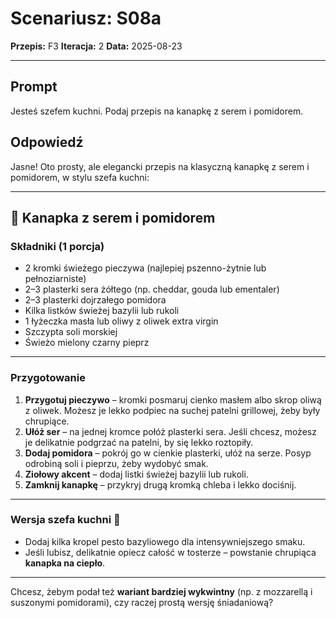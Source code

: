 ﻿# Scenariusz: S08a
**Przepis:** F3
**Iteracja:** 2
**Data:** 2025-08-23

---

## Prompt
Jesteś szefem kuchni. Podaj przepis na kanapkę z serem i pomidorem.


## Odpowiedź
Jasne! Oto prosty, ale elegancki przepis na klasyczną kanapkę z serem i pomidorem, w stylu szefa kuchni:

---

## 🥪 Kanapka z serem i pomidorem

### Składniki (1 porcja)

* 2 kromki świeżego pieczywa (najlepiej pszenno-żytnie lub pełnoziarniste)
* 2–3 plasterki sera żółtego (np. cheddar, gouda lub ementaler)
* 2–3 plasterki dojrzałego pomidora
* Kilka listków świeżej bazylii lub rukoli
* 1 łyżeczka masła lub oliwy z oliwek extra virgin
* Szczypta soli morskiej
* Świeżo mielony czarny pieprz

---

### Przygotowanie

1. **Przygotuj pieczywo** – kromki posmaruj cienko masłem albo skrop oliwą z oliwek. Możesz je lekko podpiec na suchej patelni grillowej, żeby były chrupiące.
2. **Ułóż ser** – na jednej kromce połóż plasterki sera. Jeśli chcesz, możesz je delikatnie podgrzać na patelni, by się lekko roztopiły.
3. **Dodaj pomidora** – pokrój go w cienkie plasterki, ułóż na serze. Posyp odrobiną soli i pieprzu, żeby wydobyć smak.
4. **Ziołowy akcent** – dodaj listki świeżej bazylii lub rukoli.
5. **Zamknij kanapkę** – przykryj drugą kromką chleba i lekko dociśnij.

---

### Wersja szefa kuchni 🍴

* Dodaj kilka kropel pesto bazyliowego dla intensywniejszego smaku.
* Jeśli lubisz, delikatnie opiecz całość w tosterze – powstanie chrupiąca **kanapka na ciepło**.

---

Chcesz, żebym podał też **wariant bardziej wykwintny** (np. z mozzarellą i suszonymi pomidorami), czy raczej prostą wersję śniadaniową?
